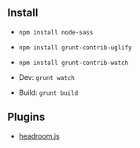 ## Install

* `npm install node-sass`
* `npm install grunt-contrib-uglify`
* `npm install grunt-contrib-watch`

* Dev: `grunt watch`
* Build: `grunt build`

## Plugins

* [headroom.js](http://wicky.nillia.ms/headroom.js/)
